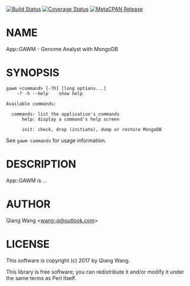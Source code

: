 [![Build Status](https://travis-ci.org/wang-q/App-GAWM.svg?branch=master)](https://travis-ci.org/wang-q/App-GAWM) [![Coverage Status](http://codecov.io/github/wang-q/App-GAWM/coverage.svg?branch=master)](https://codecov.io/github/wang-q/App-GAWM?branch=master) [![MetaCPAN Release](https://badge.fury.io/pl/App-GAWM.svg)](https://metacpan.org/release/App-GAWM)
# NAME

App::GAWM - Genome Analyst with MongoDB

# SYNOPSIS

    gawm <command> [-?h] [long options...]
        -? -h --help    show help

    Available commands:

      commands: list the application's commands
          help: display a command's help screen

          init: check, drop (initiate), dump or restore MongoDB

See `gawm commands` for usage information.

# DESCRIPTION

App::GAWM is ...

# AUTHOR

Qiang Wang &lt;wang-q@outlook.com>

# LICENSE

This software is copyright (c) 2017 by Qiang Wang.

This library is free software; you can redistribute it and/or modify
it under the same terms as Perl itself.
